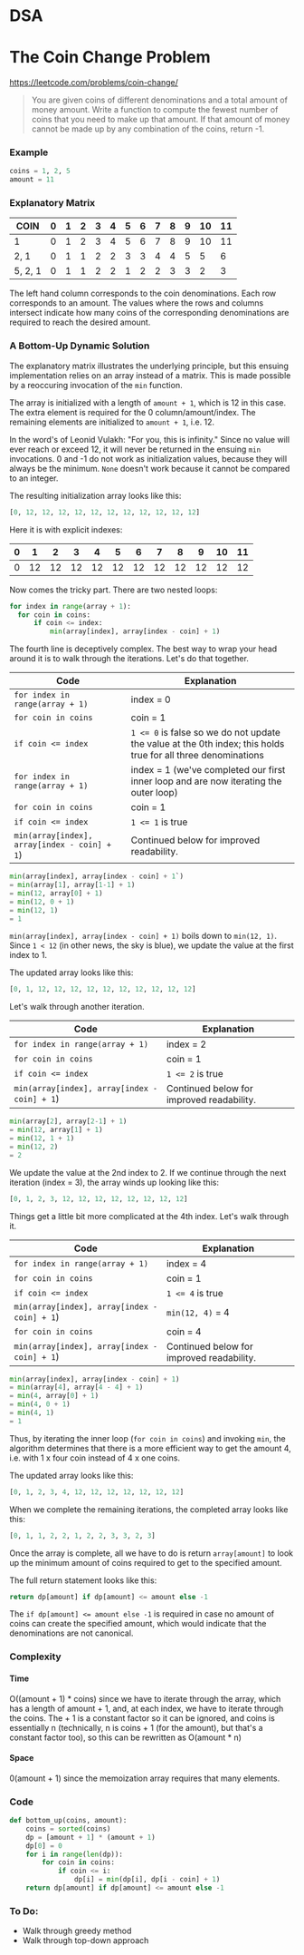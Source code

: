 # DSA

# The Coin Change Problem
https://leetcode.com/problems/coin-change/

> You are given coins of different denominations and a total amount of money amount. Write a function to compute the fewest number of coins that you need to make up that amount. If that amount of money cannot be made up by any combination of the coins, return -1.

### Example
```python
coins = 1, 2, 5
amount = 11
```
### Explanatory Matrix
| COIN | 0 | 1 | 2 | 3 | 4 | 5 | 6 | 7 | 8 | 9 | 10 | 11 | 
|------|---|---|---|---|---|---|---|---|---|---|----|----|
| 1 | 0 | 1 | 2 | 3 | 4 | 5 | 6 | 7 | 8 | 9 | 10 | 11 | 
| 2, 1 | 0 | 1 | 1 | 2 | 2 | 3 | 3 | 4 | 4 | 5 | 5 | 6 |
| 5, 2, 1 | 0 | 1 | 1 | 2 | 2 | 1 | 2 | 2 | 3 | 3 | 2 | 3 |

The left hand column corresponds to the coin denominations. Each row corresponds to an amount. The values where the rows and columns intersect indicate how many coins of the corresponding denominations are required to reach the desired amount. 

### A Bottom-Up Dynamic Solution

The explanatory matrix illustrates the underlying principle, but this ensuing implementation relies on an array instead of a matrix. This is made possible by a reoccuring invocation of the `min` function.

The array is initialized with a length of `amount + 1`, which is 12 in this case. The extra element is required for the 0 column/amount/index. The remaining elements are initialized to `amount + 1`, i.e. 12.

In the word's of Leonid Vulakh: "For you, this is infinity." Since no value will ever reach or exceed 12, it will never be returned in the ensuing `min` invocations. 0 and -1 do not work as initialization values, because they will always be the minimum. `None` doesn't work because it cannot be compared to an integer. 

The resulting initialization array looks like this:
```python
[0, 12, 12, 12, 12, 12, 12, 12, 12, 12, 12, 12]
```

Here it is with explicit indexes:

| 0 | 1 | 2 | 3 | 4 | 5 | 6 | 7 | 8 | 9 | 10 | 11 |
|---|---|---|---|---|---|---|---|---|---|---|---|
| 0 | 12 | 12 | 12 | 12 | 12 | 12 | 12 | 12 | 12 | 12 | 12 |

Now comes the tricky part. There are two nested loops:
```python
for index in range(array + 1):
  for coin in coins:
      if coin <= index:
          min(array[index], array[index - coin] + 1)
```

The fourth line is deceptively complex. The best way to wrap your head around it is to walk through the iterations. Let's do that together.

| Code | Explanation |
|------|-------------|
| `for index in range(array + 1)` | index = 0 |
| `for coin in coins` | coin = 1 |
| `if coin <= index` | `1 <= 0` is false so we do not update the value at the 0th index; this holds true for all three denominations |
| `for index in range(array + 1)` | index = 1 (we've completed our first inner loop and are now iterating the outer loop) |
| `for coin in coins` | coin = 1 |
| `if coin <= index` | `1 <= 1` is true |
| `min(array[index], array[index - coin] + 1`) | Continued below for improved readability. |

```python
min(array[index], array[index - coin] + 1`)
= min(array[1], array[1-1] + 1)
= min(12, array[0] + 1)
= min(12, 0 + 1)
= min(12, 1)
= 1
```

`min(array[index], array[index - coin] + 1)` boils down to `min(12, 1)`. Since `1 < 12` (in other news, the sky is blue), we update the value at the first index to 1. 

The updated array looks like this:
```python
[0, 1, 12, 12, 12, 12, 12, 12, 12, 12, 12, 12]
```

Let's walk through another iteration. 

| Code | Explanation |
|------|-------------|
| `for index in range(array + 1)` | index = 2 |
| `for coin in coins` | coin = 1 |
| `if coin <= index` | `1 <= 2` is true |
| `min(array[index], array[index - coin] + 1`) | Continued below for improved readability. |

```python
min(array[2], array[2-1] + 1)
= min(12, array[1] + 1)
= min(12, 1 + 1)
= min(12, 2)
= 2
```

We update the value at the 2nd index to 2. If we continue through the next iteration (index = 3), the array winds up looking like this:
```python
[0, 1, 2, 3, 12, 12, 12, 12, 12, 12, 12, 12]
```
Things get a little bit more complicated at the 4th index. Let's walk through it. 

| Code | Explanation |
|------|-------------|
| `for index in range(array + 1)` | index = 4 |
| `for coin in coins` | coin = 1 |
| `if coin <= index` | `1 <= 4` is true |
| `min(array[index], array[index - coin] + 1`) | `min(12, 4)` = 4 |
| `for coin in coins` | coin = 4 |
| `min(array[index], array[index - coin] + 1`) | Continued below for improved readability. |
```python
min(array[index], array[index - coin] + 1)
= min(array[4], array[4 - 4] + 1)
= min(4, array[0] + 1)
= min(4, 0 + 1)
= min(4, 1)
= 1
```
Thus, by iterating the inner loop (`for coin in coins`) and invoking `min`, the algorithm determines that there is a more efficient way to get the amount 4, i.e. with 1 x four coin instead of 4 x one coins.

The updated array looks like this:
```python
[0, 1, 2, 3, 4, 12, 12, 12, 12, 12, 12, 12]
```

When we complete the remaining iterations, the completed array looks like this:
```python
[0, 1, 1, 2, 2, 1, 2, 2, 3, 3, 2, 3]
```

Once the array is complete, all we have to do is return `array[amount]` to look up the minimum amount of coins required to get to the specified amount. 

The full return statement looks like this:
```python
return dp[amount] if dp[amount] <= amount else -1
```
The `if dp[amount] <= amount else -1` is required in case no amount of coins can create the specified amount, which would indicate that the denominations are not canonical.

### Complexity
#### Time
O((amount + 1) * coins) since we have to iterate through the array, which has a length of amount + 1, and, at each index, we have to iterate through the coins. The + 1 is a constant factor so it can be ignored, and coins is essentially n (technically, n is coins + 1 (for the amount), but that's a constant factor too), so this can be rewritten as O(amount * n)
#### Space
0(amount + 1) since the memoization array requires that many elements. 

### Code
```python
def bottom_up(coins, amount):
    coins = sorted(coins)
    dp = [amount + 1] * (amount + 1) 
    dp[0] = 0
    for i in range(len(dp)): 
        for coin in coins: 
            if coin <= i:
                dp[i] = min(dp[i], dp[i - coin] + 1)
    return dp[amount] if dp[amount] <= amount else -1
```

### To Do:
* Walk through greedy method
* Walk through top-down approach


